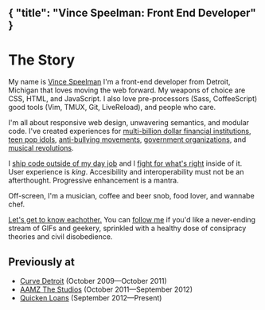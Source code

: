 {
	"title": "Vince Speelman: Front End Developer"
}
---

# The Story

My name is [Vince Speelman](http://facebook.com/vinspee) I'm a front-end developer from Detroit, Michigan that loves moving the web forward. My weapons of choice are CSS, HTML, and JavaScript. I also love pre-processors (Sass, CoffeeScript) good tools (Vim, TMUX, Git, LiveReload), and people who care.

I'm all about responsive web design, unwavering semantics, and modular code. I've created experiences for [multi-billion dollar financial institutions](http://myql.com), [teen pop idols](http://allisimpson.com), [anti-bullying movements](http://cl.ly/image/08333O320w0L), [government organizations](http://www.ptacsofmichigan.org/), and [musical revolutions](http://dribbble.com/vinspee/projects/131382-EHM).

I [ship code outside of my day job](https://github.com/VinSpee) and I [fight for what's right](https://github.com/quickenloans) inside of it. User experience is *king*. Accesibility and interoperability must not be an afterthought. Progressive enhancement is a mantra.

Off-screen, I'm a musician, coffee and beer snob, food lover, and wannabe chef.

[Let's get to know eachother.](mailto:v@vinspee.me) You can [follow me](http://twitter.com/vinspee) if you'd like a never-ending stream of GIFs and geekery, sprinkled with a healthy dose of consipracy theories and civil disobedience.

## Previously at

- [Curve Detroit](http://curvedetroit.com) (October 2009&mdash;October 2011)
- [AAMZ The Studios](http://aamzstudios.com) (October 2011&mdash;September 2012)
- [Quicken Loans](http://quickenloans.com) (September 2012&mdash;Present)
